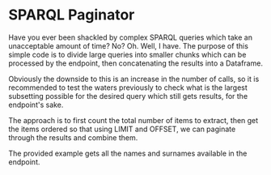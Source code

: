 # SPARQL Paginator

Have you ever been shackled by complex SPARQL queries which take an unacceptable amount of time? No? Oh. Well, I have. The purpose of this simple code is to divide large queries
 into smaller chunks which can be processed by the endpoint, then concatenating the results into a Dataframe.
 
 Obviously the downside to this is an increase in the number of calls, so it is recommended to test the waters previously to check what is the largest subsetting possible for the 
 desired query which still gets results, for the endpoint's sake.
 
 The approach is to first count the total number of items to extract, then get the items ordered so that using LIMIT and OFFSET, we can paginate through the results and combine them.
 
 The provided example gets all the names and surnames available in the endpoint.